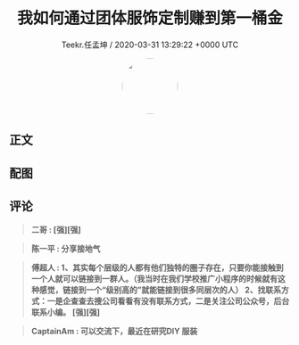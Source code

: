 <h1 align="center">我如何通过团体服饰定制赚到第一桶金</h1>
<p align="center">
    <a>Teekr.任孟坤 / 2020-03-31 13:29:22 &#43;0000 UTC</a>
</p>

<div align="center">
    <img src="https://images.zsxq.com/FlaSiL6BHn4aphitjrDe6W62pUEp?e=1590940799&amp;token=kIxbL07-8jAj8w1n4s9zv64FuZZNEATmlU_Vm6zD:9j60HRvJTQcLXZcGWLa7R3YRQes=" width="100" height="100" style="border:1px solid;border-radius:50%; color:#ffffff"/>
</div>

## 正文

<div>

</div>

## 配图
<div class="image" align="center">

</div>

## 评论

<div align="left">
<div>

<blockquote >
<span> <strong>二哥 : [强][强] </strong></span>
</blockquote>

<blockquote >
<span> <strong>陈一平 : 分享接地气 </strong></span>
</blockquote>

<blockquote >
<span> <strong>傅超人 : 1、其实每个层级的人都有他们独特的圈子存在，只要你能接触到一个人就可以链接到一群人。（我当时在我们学校推广小程序的时候就有这种感觉，链接到一个“级别高的”就能链接到很多同层次的人）
2、找联系方式：一是企查查去搜公司看看有没有联系方式，二是关注公司公众号，后台联系小编。
[强][强] </strong></span>
</blockquote>

<blockquote >
<span> <strong>CaptainAm : 可以交流下，最近在研究DIY 服装 </strong></span>
</blockquote>

</div>
</div>
